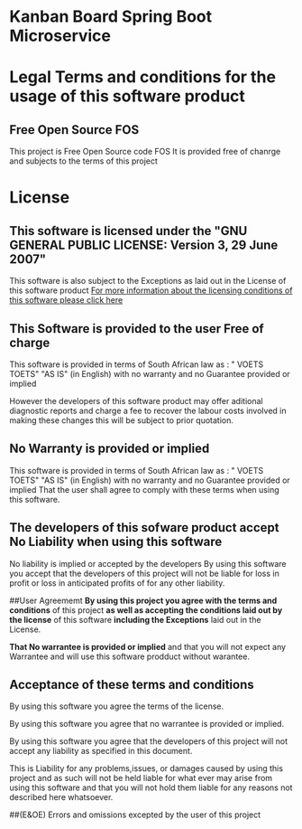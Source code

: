 # Kanban Board Spring Boot Microservice

# Legal Terms and conditions for the usage of this software product

## Free Open Source FOS
This project is Free Open Source code FOS
It is provided free of chanrge and subjects to the terms of this project

# License
## This software is licensed under the "GNU GENERAL PUBLIC LICENSE: Version 3, 29 June 2007"
This software is also subject to the Exceptions as laid out in the License of this software product
[For more information about the licensing conditions of this software please click here](https://github.com/nic0michael/Nicos-Kanban-Board-Microservice/blob/master/license.md)

## This Software is provided to the user Free of charge
This software is provided in terms of South African law as : " VOETS TOETS" "AS IS" (in English) with no warranty and no Guarantee provided or implied

However the developers of this software product may offer aditional diagnostic reports and charge a fee to recover the labour costs involved in making these changes this will be subject to prior quotation.

## No Warranty is provided or implied
This software is provided in terms of South African law as : " VOETS TOETS" "AS IS" (in English) with no warranty and no Guarantee provided or implied
That the user shall agree to comply with these terms when using this software.

## The developers of this sofware product accept No Liability when using this software
No liability is implied or accepted by the developers
By using this software you accept that the developers of this project will not be liable for loss in profit or loss in anticipated profits of for any other liability.


##User Agreememt 
**By using this project you agree with the terms and conditions** of this project **as well as accepting the conditions laid out by the license** of this software **including the Exceptions** laid out in the License.

**That No warrantee is provided or implied** and that you will not expect any Warrantee and will use this software prodduct without warantee.

## Acceptance of these terms and conditions
By using this software you agree the terms of the license.

By using this software you agree that no warrantee is provided or implied.

By using this software you agree that the developers of this project will not accept any liability as specified in this document. 

This is Liability for any problems,issues, or damages caused by using this project and as such will not be held liable for what ever may arise from using this software and that you will not hold them liable for any reasons not described here whatsoever.

##(E&OE)
Errors and omissions excepted by the user of this project